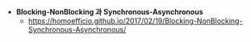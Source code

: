 

- **Blocking-NonBlocking 과 Synchronous-Asynchronous**
  - https://homoefficio.github.io/2017/02/19/Blocking-NonBlocking-Synchronous-Asynchronous/